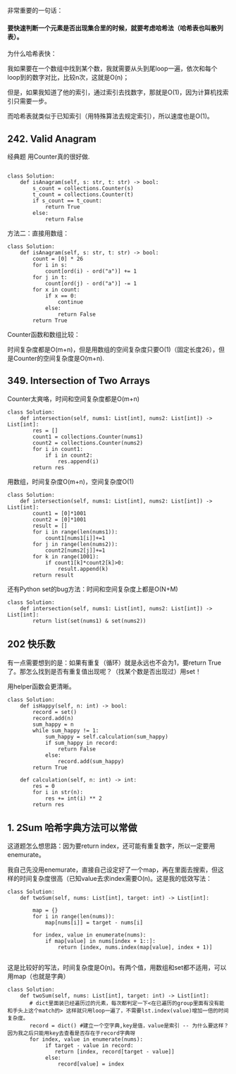 非常重要的一句话：

#### 要快速判断一个元素是否出现集合里的时候，就要考虑哈希法（哈希表也叫散列表）。



为什么哈希表快：

我如果要在一个数组中找到某个数，我就需要从头到尾loop一遍，依次和每个loop到的数字对比，比较n次，这就是O(n)；

但是，如果我知道了他的索引，通过索引去找数字，那就是O(1)，因为计算机找索引只需要一步。

而哈希表就类似于已知索引（用特殊算法去规定索引），所以速度也是O(1)。


## 242. Valid Anagram

经典题 用Counter真的很好做.
```

class Solution:
    def isAnagram(self, s: str, t: str) -> bool:
        s_count = collections.Counter(s)
        t_count = collections.Counter(t)
        if s_count == t_count:
            return True
        else:
            return False
```

方法二：直接用数组：
```
class Solution:
    def isAnagram(self, s: str, t: str) -> bool:
        count = [0] * 26
        for i in s:
            count[ord(i) - ord("a")] += 1
        for j in t:
            count[ord(j) - ord("a")] -= 1
        for x in count:
            if x == 0:
                continue
            else:
                return False
        return True
```

Counter函数和数组比较：

时间复杂度都是O(m+n)，但是用数组的空间复杂度只要O(1)（固定长度26），但是Counter的空间复杂度是O(m+n).

## 349. Intersection of Two Arrays

Counter太爽咯，时间和空间复杂度都是O(m+n)

```
class Solution:
    def intersection(self, nums1: List[int], nums2: List[int]) -> List[int]:
        res = []
        count1 = collections.Counter(nums1)
        count2 = collections.Counter(nums2)
        for i in count1:
            if i in count2:
                res.append(i)
        return res
```

用数组，时间复杂度O(m+n)，空间复杂度O(1)

```
class Solution:
    def intersection(self, nums1: List[int], nums2: List[int]) -> List[int]:
        count1 = [0]*1001
        count2 = [0]*1001
        result = []
        for i in range(len(nums1)):
            count1[nums1[i]]+=1
        for j in range(len(nums2)):
            count2[nums2[j]]+=1
        for k in range(1001):
            if count1[k]*count2[k]>0:
                result.append(k)
        return result
```

还有Python set的bug方法：时间和空间复杂度上都是O(N+M)


```
class Solution:
    def intersection(self, nums1: List[int], nums2: List[int]) -> List[int]:
        return list(set(nums1) & set(nums2))

```

## 202 快乐数  

有一点需要想到的是：如果有重复（循环）就是永远也不会为1，要return True了。那怎么找到是否有重复值出现呢？（找某个数是否出现过）用set！

用helper函数会更清晰。

```
class Solution:
    def isHappy(self, n: int) -> bool:
        record = set()
        record.add(n)
        sum_happy = n
        while sum_happy != 1:
            sum_happy = self.calculation(sum_happy)
            if sum_happy in record:
                return False
            else:
                record.add(sum_happy)
        return True
    
    def calculation(self, n: int) -> int:
        res = 0
        for i in str(n):
            res += int(i) ** 2
        return res
```

## 1. 2Sum 哈希字典方法可以常做

这道题怎么想思路：因为要return index，还可能有重复数字，所以一定要用enemurate。

我自己先没用enemurate，直接自己设定好了一个map，再在里面去搜索，但这样的时间复杂度很高（已知value去求index需要O(n)。这是我的低效写法：

```
class Solution:
    def twoSum(self, nums: List[int], target: int) -> List[int]:
 
        map = {}
        for i in range(len(nums)):
            map[nums[i]] = target - nums[i]

        for index, value in enumerate(nums):
            if map[value] in nums[index + 1::]:
                return [index, nums.index(map[value], index + 1)]


```

这是比较好的写法，时间复杂度是O(n)。有两个值，用数组和set都不适用，可以用map（也就是字典）

```
class Solution:
    def twoSum(self, nums: List[int], target: int) -> List[int]:
       # dict里面装已经遍历过的元素，每次都判定一下<在已遍历的group里面有没有能和手头上这个match的> 这样就只用loop一遍了，不需要lst.index(value)增加一倍的时间复杂度。
       record = dict() #建立一个空字典,key是值，value是索引 -- 为什么要这样？因为我之后只能用key去查看是否存在于record字典呀
       for index, value in enumerate(nums):
            if target - value in record:
               return [index, record[target - value]]
            else:
                record[value] = index
```

